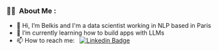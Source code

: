 ### :woman_technologist: &nbsp;About Me :

- 👋 Hi, I’m Belkis and I'm a data scientist working in NLP based in Paris
- 🌱 I’m currently learning how to build apps with LLMs
- 📫 How to reach me: &nbsp; [![Linkedin Badge](https://img.shields.io/badge/-belkisbaccar-blue?style=flat&logo=Linkedin&logoColor=white)](https://www.linkedin.com/in/belkisbaccar/)



<!---
bbelkis/bbelkis is a ✨ special ✨ repository because its `README.md` (this file) appears on your GitHub profile.
You can click the Preview link to take a look at your changes.
--->
